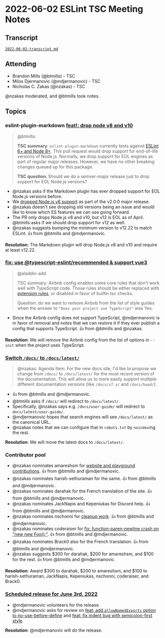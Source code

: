 # 2022-06-02 ESLint TSC Meeting Notes

## Transcript

[`2022-06-02-transcript.md`](2022-06-02-transcript.md)

## Attending

* Brandon Mills (@btmills) - TSC
* Milos Djermanovic (@mdjermanovic) - TSC
* Nicholas C. Zakas (@nzakas) - TSC

@nzakas moderated, and @btmills took notes.

## Topics

### eslint-plugin-markdown [feat!: drop node v8 and v10](https://github.com/eslint/eslint-plugin-markdown/pull/203)

> @btmills:
>
> **TSC summary**: `eslint-plugin-markdown` currently tests against [ESLint 6+ and Node 8+](https://github.com/eslint/eslint-plugin-markdown/blob/87c2b536fd80b15e134766d92b90048ae45cbe1f/.github/workflows/ci.yml#L32-L33). This pull request would drop support for end-of-life versions of Node.js. Normally, we drop support for EOL engines as part of regular major releases. However, we have no other breaking changes queued up for this package.
>
> **TSC question**: Should we do a semver-major release just to drop support for EOL Node.js versions?

* @nzakas asks if the Markdown plugin has ever dropped support for EOL Node.js versions before.
* We [dropped Node.js v6 support](https://github.com/eslint/eslint-plugin-markdown/pull/137) as part of the v2.0.0 major release.
* @nzakas doesn't see dropping old versions being an issue and would like to know which ES features we can use going forward.
* The PR only drops Node.js v8 and v10, but v12 is EOL as of April. @btmills asks if we should drop support for v12 as well.
* @nzakas suggests bumping the minimum version to v12.22 to match ESLint. :+1: from @btmills and @mdjermanovic.

**Resolution**: The Markdown plugin will drop Node.js v8 and v10 and require at least v12.22.

### [fix: use @typescript-eslint/recommended & support vue3](https://github.com/eslint/create-config/pull/31)

> @aladdin-add
>
> TSC summary: Airbnb config enables some core rules that don't work well with TypeScript code. Those rules should be either replaced with [extension rules](https://github.com/typescript-eslint/typescript-eslint/tree/main/packages/eslint-plugin#extension-rules), or disabled in favor of builtin tsc checks.
>
> Question: do we want to remove Airbnb from the list of style guides when the answer to `"Does your project use TypeScript"` was Yes. 

* Since the Airbnb config does not support TypeScript, @mdjermanovic is in favor of removal and notes that we  can restore it if they ever publish a config that supports TypeScript. :+1: from @btmills and @nzakas.

**Resolution**: We will remove the Airbnb config from the list of options in `--init` when the project uses TypeScript.

### [Switch `/docs/` to `/docs/latest/`](https://github.com/eslint/tsc-meetings/issues/350#issuecomment-1144160869)

> @nzakas: Agenda Item: For the new docs site, I'd like to propose we change from `/docs/` to `/docs/latest/` for the most recent version of the documentation. This will allow us to more easily support multiple different documentation versions (like `/docs/v7.x/` and `/docs/head/`).

* :+1: from @btmills and @mdjermanovic.
* @btmills asks if `/docs/` will redirect to `/docs/latest/`.
* Specifically, @nzakas says e.g. `/docs/user-guide/` will redirect to `docs/latest/user-guide/`.
* @mdjermanovic hopes that search engines will see `/docs/latest/` as the canonical URL.
* @nzakas notes that we can configure that in `robots.txt` by `noindex`ing the rest.

**Resolution**: We will move the latest docs to `/docs/latest/`.

### Contributor pool

* @nzakas nominates amareshsm for [website and playground contributions](https://github.com/eslint/new.eslint.org/pulls?q=is%3Apr+author%3Aamareshsm+is%3Aclosed). :+1: from @btmills and @mdjermanovic.
* @nzakas nominates harish-sethuraman for the same. :+1: from @btmills and @mdjermanovic.
* @nzakas nominates darahak for the French translation of the site. :+1: from @btmills and @mdjermanovic.
* @nzakas nominates JackNapis and Kepeniukas for Discord help. :+1: from @btmills and @mdjermanovic.
* @nzakas nominates nschonni for [cleanup work](https://github.com/eslint/eslint/pulls?q=is%3Apr+is%3Aclosed+author%3Anschonni). :+1: from @btmills and @mdjermanovic.
* @nzakas nominates coderaiser for [fix: function-paren-newline crash on "new new Foo();"](https://github.com/eslint/eslint/pull/15850?). :+1: from @btmills and @mdjermanovic.
* @nzakas nominates Brack0 also for the French translation. :+1: from @btmills and @mdjermanovic.
* @nzakas suggests $300 for darahak, $200 for amareshsm, and $100 for the rest. :+1: from @btmills and @mdjermanovic.

**Resolution**: Award $300 to darahak, $200 to amareshsm, and $100 to harish-sethuraman, JackNapis, Kepeniukas, nschonni, coderaiser, and Brack0.

### [Scheduled release for June 3rd, 2022](https://github.com/eslint/eslint/issues/15911)

* @mdjermanovic volunteers for the release.
* @mdjermanovic asks for review on [feat: add `allowNamedExports` option to no-use-before-define](https://github.com/eslint/eslint/pull/15953) and [feat: fix indent bug with semicolon-first style](https://github.com/eslint/eslint/pull/15951).

**Resolution**: @mdjermanovic will do the release.
